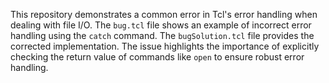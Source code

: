 This repository demonstrates a common error in Tcl's error handling when dealing with file I/O. The `bug.tcl` file shows an example of incorrect error handling using the `catch` command. The `bugSolution.tcl` file provides the corrected implementation.  The issue highlights the importance of explicitly checking the return value of commands like `open` to ensure robust error handling.